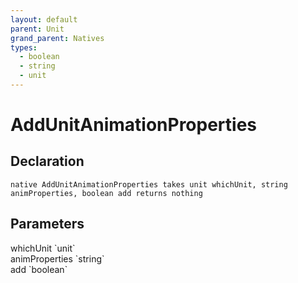 ```yaml
---
layout: default
parent: Unit
grand_parent: Natives
types:
  - boolean
  - string
  - unit
---
```


# AddUnitAnimationProperties

## Declaration

```
native AddUnitAnimationProperties takes unit whichUnit, string animProperties, boolean add returns nothing
```

## Parameters
<dl>
  <dt>whichUnit `unit`</dt>
  <dd></dd>

  <dt>animProperties `string`</dt>
  <dd></dd>

  <dt>add `boolean`</dt>
  <dd></dd>
</dl>